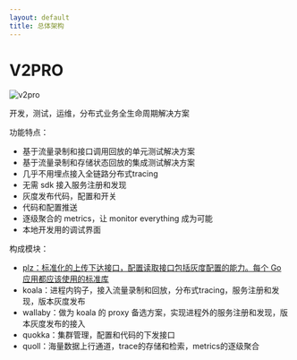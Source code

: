 ```yaml
---
layout: default
title: 总体架构
---
```


# V2PRO 

![v2pro](https://docs.google.com/drawings/d/e/2PACX-1vRT5h9AVqantCAi01hdSZkJ3u_YSrtUZKOox2jj_YQEnDdvr4-DtC0xB-v4CSpsrMZsGz3xNthuk3vX/pub?w=507&h=296)

开发，测试，运维，分布式业务全生命周期解决方案

功能特点：

* 基于流量录制和接口调用回放的单元测试解决方案
* 基于流量录制和存储状态回放的集成测试解决方案
* 几乎不用埋点接入全链路分布式tracing
* 无需 sdk 接入服务注册和发现
* 灰度发布代码，配置和开关
* 代码和配置推送
* 逐级聚合的 metrics，让 monitor everything 成为可能
* 本地开发用的调试界面

构成模块：

* [plz：标准化的上传下达接口，配置读取接口包括灰度配置的能力。每个 Go 应用都应该使用的标准库](/plz.cn.html)
* koala：进程内钩子，接入流量录制和回放，分布式tracing，服务注册和发现，版本灰度发布
* wallaby：做为 koala 的 proxy 备选方案，实现进程外的服务注册和发现，版本灰度发布的接入
* quokka：集群管理，配置和代码的下发接口
* quoll：海量数据上行通道，trace的存储和检索，metrics的逐级聚合
